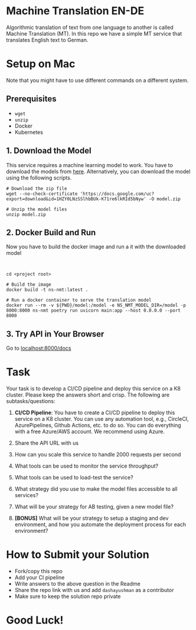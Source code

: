 # Machine Translation EN-DE
Algorithmic translation of text from one language to another is called Machine Translation (MT).
In this repo we have a simple MT service that translates English text to German.

# Setup on Mac
Note that you might have to use different commands on a different system. 

## Prerequisites

- `wget`
- `unzip`
- Docker
- Kubernetes

## 1. Download the Model
This service requires a machine learning model to work. You have to download the models from [here](https://drive.google.com/file/d/1HZY0LNzSSlhbBUk-K71re6lkRId5bNyw/view?usp=sharing).
Alternatively, you can download the model using the following scripts.  

```shell script
# Download the zip file
wget --no-check-certificate 'https://docs.google.com/uc?export=download&id=1HZY0LNzSSlhbBUk-K71re6lkRId5bNyw' -O model.zip

# Unzip the model files
unzip model.zip
```

## 2. Docker Build and Run
Now you have to build the docker image and run a it with the downloaded model

```shell script


cd <project root>

# Build the image
docker build -t ns-nmt:latest .

# Run a docker container to serve the translation model
docker run --rm -v ${PWD}/model:/model -e NS_NMT_MODEL_DIR=/model -p 8000:8000 ns-nmt poetry run uvicorn main:app --host 0.0.0.0 --port 8000
```

## 3. Try API in Your Browser

Go to [localhost:8000/docs](localhost:8000/docs) 


# Task
Your task is to develop a CI/CD pipeline and deploy this service on a K8 cluster. 
Please keep the answers short and crisp.
The following are subtasks/questions:

1. **CI/CD Pipeline**:
   You have to create a CI/CD pipeline to deploy this service on a K8 cluster.
   You can use any automation tool, e.g., CircleCI, AzurePipelines, Github Actions, etc. to do so.
   You can do everything with a free Azure/AWS account. We recommend using Azure.  

2. Share the API URL with us

3. How can you scale this service to handle 2000 requests per second

4. What tools can be used to monitor the service throughput?

5. What tools can be used to load-test the service?

6. What strategy did you use to make the model files accessible to all services?

7. What will be your strategy for AB testing, given a new model file? 

8. **[BONUS]** What will be your strategy to setup a staging and dev environment, and how you automate the deployment process for each environment?

# How to Submit your Solution
- Fork/copy this repo
- Add your CI pipeline
- Write answers to the above question in the Readme
- Share the repo link with us and add `dashayushman` as a contributor
- Make sure to keep the solution repo private

# Good Luck!